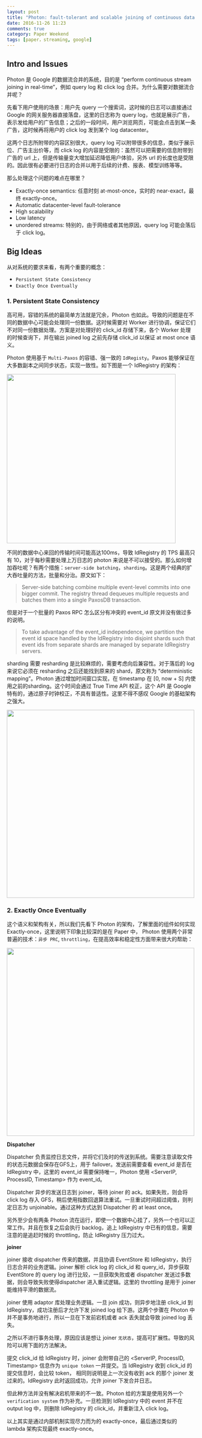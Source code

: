 ```yaml
---
layout: post
title: "Photon: fault-tolerant and scalable joining of continuous data streams"
date: 2016-11-26 11:23
comments: true
category: Paper Weekend
tags: [paper，streaming, google]
---
```


## Intro and Issues

Photon 是 Google 的数据流合并的系统，目的是 “perform continuous stream joining in real-time”，例如 query log 和 click log 合并。为什么需要对数据流合并呢？

先看下用户使用的场景：用户先 query 一个搜索词，这时候的日志可以直接通过 Google 的网关服务器直接落盘，这里的日志称为 query log，也就是展示广告，表示发给用户的广告信息；之后的一段时间，用户浏览网页，可能会点击到某一条广告，这时候再将用户的 click log 发到某个 log datacenter。

这两个日志所附带的内容区别很大，query log 可以附带很多的信息，类似于展示位、广告主出价等，而 click log 的内容是受限的：虽然可以把需要的信息附带到广告的 url 上，但是传输量变大增加延迟降低用户体验，另外 url 的长度也是受限的。因此很有必要进行日志的合并以用于后续的计费、报表、模型训练等等。

那么处理这个问题的难点在哪里？

<!--more-->

* Exactly-once semantics: 任意时刻 at-most-once，实时的 near-exact，最终 exactly-once。
* Automatic datacenter-level fault-tolerance
* High scalability
* Low latency
* unordered streams: 特别的，由于网络或者其他原因，query log 可能会落后于 click log。

## Big Ideas

从对系统的要求来看，有两个重要的概念：

* `Persistent State Consistency`
* `Exactly Once Eventually`

### 1. Persistent State Consistency

高可用，容错的系统的最简单方法就是冗余，Photon 也如此。导致的问题是在不同的数据中心可能会处理同一份数据。这时候需要对 Worker 进行协调，保证它们不对同一份数据处理。方案是对处理好的 click_id 存储下来，各个 Worker 处理的时候查询下，并在输出 joined log 之前先存储 click_id 以保证 at most once 语义。

Photon 使用基于 `Multi-Paxos` 的容错、强一致的 `IdRegisty`。Paxos 能够保证在大多数副本之间同步状态，实现一致性。如下图是一个 IdRegistry 的架构：

<img src="http://7xqfqs.com1.z0.glb.clouddn.com/public/16-11-26/63413408.jpg" width="450px"/>

不同的数据中心来回的传输时间可能高达100ms，导致 IdRegistry 的 TPS 最高只有 10，对于每秒需要处理上万日志的 photon 来说是不可以接受的。那么如何增加吞吐呢？有两个措施：`server-side batching`，`sharding`。这是两个经典的扩大吞吐量的方法，批量和分治。原文如下：

> Server-side batching combine multiple event-level commits into one bigger commit. The registry thread dequeues multiple requests and batches them into a single PaxosDB transaction.

但是对于一个批量的 Paxos RPC 怎么区分有冲突的 event_id 原文并没有做过多的说明。

> To take advantage of the event_id independence, we partition the event id space handled by the IdRegistry into disjoint shards such that event ids from separate shards are managed by separate IdRegistry servers. 

sharding 需要 resharding 是比较麻烦的，需要考虑向后兼容性。对于落后的 log 来说它必须在 resharding 之后还能找到原来的 shard，原文称为 “deterministic mapping”。Photon 通过增加时间窗口实现，在 timestamp 在 [0, now + S] 内使用之前的sharding。这个时间会通过 True Time API 校正，这个 API 是 Google 特有的，通过原子时钟校正，不具有普适性。这里不得不感叹 Google 的基础架构之强大。

<img src="http://7xqfqs.com1.z0.glb.clouddn.com/public/16-11-26/39260007.jpg" width="500px"/>

### 2. Exactly Once Eventually

这个语义和架构有关，所以我们先看下 Photon 的架构，了解里面的组件如何实现 Exactly-once，这里说明下印象比较深的是在 Paper 中， Photon 使用两个非常普遍的技术：`异步 PRC`, `throttling`，在提高效率和稳定性方面带来很大的帮助：

<img src="http://7xqfqs.com1.z0.glb.clouddn.com/public/16-11-26/70920655.jpg" width="500px"/>

**Dispatcher**

Dispatcher 负责监控日志文件，并将它们及时的传送到系统。需要注意读取文件的状态元数据会保存在GFS上，用于 failover。发送前需要查看 event_id 是否在 IdRegistry 中，这里的 event_id 需要保持唯一，Photon 使用 <ServerIP, ProcessID, Timestamp> 作为 event_id。

Dispatcher 异步的发送日志到 joiner，等待 joiner 的 ack。如果失败，则会将 click log 存入 GFS，稍后使用指数回退算法重试。一旦重试时间超过阈值，则判定日志为 unjoinable。通过这种方式达到 Dispatcher 的 at least once。

另外至少会有两条 Photon 流在运行，即使一个数据中心挂了，另外一个也可以正常工作。并且在恢复之后会执行 backlog，追上 IdRegistry 中已有的信息，需要注意的是追赶时候的 throttling，防止 IdRegistry 压力过大。

**joiner**

joiner 接收 dispatcher 传来的数据，并且协调 EventStore 和 IdRegistry，执行日志合并的业务逻辑。joiner 解析 click log 的 click_id 和 query_id，异步获取 EventStore 的 query log 进行比较，一旦获取失败或者 dispatcher 发送过多数据，则会导致失败使得dispatcher 进入重试逻辑。这里的 throttling 是用于 joiner 能维持平滑的数据流。

joiner 使用 adaptor 库处理业务逻辑。一旦 join 成功，则异步地注册 click_id 到 IdRegistry，成功注册后才允许下发 joined log 给下游。这两个步骤在 Photon 中并不是事务地进行，所以一旦在下发前宕机或者 ack 丢失就会导致 joined log 丢失。

之所以不进行事务处理，原因应该是想让 joiner `无状态`，提高可扩展性。导致的风险可以用下面的方法解决。

提交 click_id 给 IdRegistry 时，joiner 会附带自己的 <ServerIP, ProcessID, Timestamp> 信息作为 `unique token` 一并提交。当 IdRegistry 收到 click_id 的提交信息时，会比较 token，
相同则说明是上一次没有收到 ack 的那个 joiner 发过来的。IdRegistry 此时返回成功，允许 joiner 下发合并日志。

但此种方法并没有解决宕机带来的不一致。Photon 给的方案是使用另外一个 `verification system` 作为补充。一旦检测到 IdRegistry 中的 event 并不在 output log 中，则删除 IdRegistry 的 click_id，并重新注入 click log。

以上其实是通过内部机制实现尽力而为的 exactly-once，最后通过类似的 lambda 架构实现最终 exactly-once。









